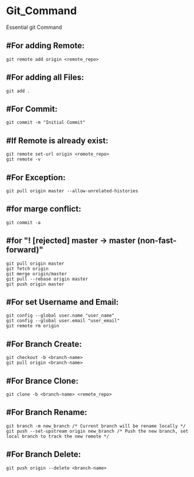 # Git_Command
Essential git Command

#For adding Remote:
---------------------
    git remote add origin <remote_repo>

#For adding all Files:
----------------------
    git add .

#For Commit:
----------------------
    git commit -m "Initial Commit"

#If Remote is already exist:
-------------------------------
    git remote set-url origin <remote_repo>
    git remote -v

#For Exception:
------------------
    git pull origin master --allow-unrelated-histories

#for marge conflict:
------------------------
    git commit -a

#for  "! [rejected]        master -> master (non-fast-forward)"
--------------------------------------------------------------------
    git pull origin master
    git fetch origin
    git merge origin/master
    git pull --rebase origin master
    git push origin master
    
#For set Username and Email:
-----------------------------
    git config --global user.name "user_name"
    git config --global user.email "user_email"
    git remote rm origin

#For Branch Create:
--------------------
    git checkout -b <branch-name>
    git pull origin <branch-name>
    
#For Brance Clone:
--------------------
    git clone -b <branch-name> <remote_repo>

#For Branch Rename:
------------------------------
    git branch -m new_branch /* Current branch will be rename locally */
    git push --set-upstream origin new_branch /* Push the new branch, set local branch to track the new remote */

#For Branch Delete:
-------------------------
    git push origin --delete <branch-name>
